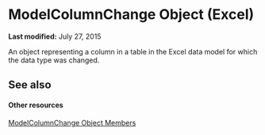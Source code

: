 
# ModelColumnChange Object (Excel)

 **Last modified:** July 27, 2015

An object representing a column in a table in the Excel data model for which the data type was changed. 

## See also


#### Other resources


 [ModelColumnChange Object Members](8b9bc464-3604-f863-00d0-d8908991dca4.md)

